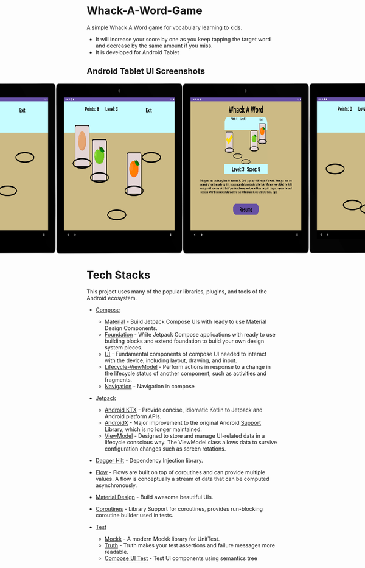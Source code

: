 # Whack-A-Word-Game

A simple Whack A Word game for vocabulary learning to kids. 

- It will increase your score by one as you keep tapping the target word and decrease by the same amount if you miss. 
- It is developed for Android Tablet

## Android Tablet UI Screenshots

<div style="display: flex; justify-content: center;">
  <img src="img/splash.png" alt="Screenshot 1" style="width: 66%;" />
  <img src="img/menue1.png" alt="Screenshot 2" style="width: 66%;" />
  <img src="img/game1.png" alt="Screenshot 3" style="width: 66%;" />
  <img src="img/game2.png" alt="Screenshot 4" style="width: 66%;" />
  <img src="img/menue2.png" alt="Screenshot 5" style="width: 66%;" />
  <img src="img/emptyholes.png" alt="Screenshot 6" style="width: 66%;" />
  <img src="img/menue2_portrait.png" alt="Screenshot 7" style="width: 66%;" />
  <img src="img/game2_portrait.png" alt="Screenshot 8" style="width: 66%;" />

</div>

# Tech Stacks
This project uses many of the popular libraries, plugins, and tools of the Android ecosystem.

- [Compose](https://developer.android.com/jetpack/compose)
  
    - [Material](https://developer.android.com/jetpack/androidx/releases/compose-material) - Build Jetpack Compose UIs with ready to use Material Design Components.
    - [Foundation](https://developer.android.com/jetpack/androidx/releases/compose-foundation) - Write Jetpack Compose applications with ready to use building blocks and extend foundation to build your own design system pieces.
    - [UI](https://developer.android.com/jetpack/androidx/releases/compose-ui) - Fundamental components of compose UI needed to interact with the device, including layout, drawing, and input.
    - [Lifecycle-ViewModel](https://developer.android.com/jetpack/androidx/releases/lifecycle) - Perform actions in response to a change in the lifecycle status of another component, such as activities and fragments.
    - [Navigation](https://developer.android.com/jetpack/compose/navigation) - Navigation in compose 
  
- [Jetpack](https://developer.android.com/jetpack)

    - [Android KTX](https://developer.android.com/kotlin/ktx.html) - Provide concise, idiomatic Kotlin to Jetpack and Android platform APIs.
    - [AndroidX](https://developer.android.com/jetpack/androidx) - Major improvement to the original Android [Support Library](https://developer.android.com/topic/libraries/support-library/index), which is no longer maintained.
    - [ViewModel](https://developer.android.com/topic/libraries/architecture/viewmodel) - Designed to store and manage UI-related data in a lifecycle conscious way. The ViewModel class allows data to survive configuration changes such as screen rotations.

- [Dagger Hilt](https://dagger.dev/hilt/) - Dependency Injection library.
- [Flow](https://developer.android.com/kotlin/flow) - Flows are built on top of coroutines and can provide multiple values. A flow is conceptually a stream of data that can be computed asynchronously.
- [Material Design](https://material.io/develop/android/docs/getting-started/) - Build awesome beautiful UIs.
- [Coroutines](https://github.com/Kotlin/kotlinx.coroutines) - Library Support for coroutines, provides run-blocking coroutine builder used in tests.

  
- [Test](https://en.wikipedia.org/wiki/Unit_testing)

    - [Mockk](https://mockk.io/) - A modern Mockk library for UnitTest.
    - [Truth](https://github.com/google/truth) - Truth makes your test assertions and failure messages more readable.
    - [Compose UI Test](https://developer.android.com/jetpack/compose/testing) - Test Ui components using semantics tree 
